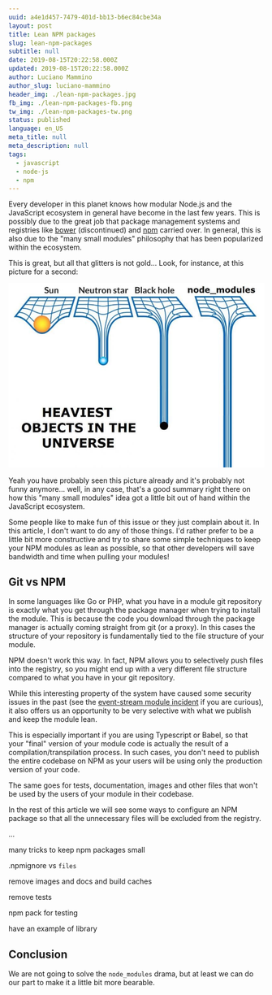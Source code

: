 ```yaml
---
uuid: a4e1d457-7479-401d-bb13-b6ec84cbe34a
layout: post
title: Lean NPM packages
slug: lean-npm-packages
subtitle: null
date: 2019-08-15T20:22:58.000Z
updated: 2019-08-15T20:22:58.000Z
author: Luciano Mammino
author_slug: luciano-mammino
header_img: ./lean-npm-packages.jpg
fb_img: ./lean-npm-packages-fb.png
tw_img: ./lean-npm-packages-tw.png
status: published
language: en_US
meta_title: null
meta_description: null
tags:
  - javascript
  - node-js
  - npm
---
```


Every developer in this planet knows how modular Node.js and the JavaScript ecosystem in general have become in the last few years.
This is possibly due to the great job that package management systems and registries like [bower](https://bower.io/) (discontinued) and [npm](https://npm.com) carried over. In general, this is also due to the "many small modules" philosophy that has been popularized within the ecosystem.

This is great, but all that glitters is not gold... Look, for instance, at this picture for a second:

![node_modules heaviest objects in the universe](./node_modules_heaviest_objects_in_the_universe.jpg)

Yeah you have probably seen this picture already and it's probably not funny anymore... well, in any case, that's a good summary right there on how this "many small modules" idea got a little bit out of hand within the JavaScript ecosystem.

Some people like to make fun of this issue or they just complain about it. In this article, I don't want to do any of those things. I'd rather prefer to be a little bit more constructive and try to share some simple techniques to keep your NPM modules as lean as possible, so that other developers will save bandwidth and time when pulling your modules!


## Git vs NPM

In some languages like Go or PHP, what you have in a module git repository is exactly what you get through the package manager when trying to install the module. This is because the code you download through the package manager is actually coming straight from git (or a proxy). In this cases the structure of your repository is fundamentally tied to the file structure of your module.

NPM doesn't work this way. In fact, NPM allows you to selectively push files into the registry, so you might end up with a very different file structure compared to what you have in your git repository.

While this interesting property of the system have caused some security issues in the past (see the [event-stream module incident](https://snyk.io/blog/a-post-mortem-of-the-malicious-event-stream-backdoor/) if you are curious), it also offers us an opportunity to be very selective with what we publish and keep the module lean.

This is especially important if you are using Typescript or Babel, so that your "final" version of your module code is actually the result of a compilation/transpilation process. In such cases, you don't need to publish the entire codebase on NPM as your users will be using only the production version of your code.

The same goes for tests, documentation, images and other files that won't be used by the users of your module in their codebase.

In the rest of this article we will see some ways to configure an NPM package so that all the unnecessary files will be excluded from the registry.

...

many tricks to keep npm packages small

.npmignore vs `files`

remove images and docs and build caches

remove tests

npm pack for testing

have an example of library


## Conclusion

We are not going to solve the `node_modules` drama, but at least we can do our part to make it a little bit more bearable.
